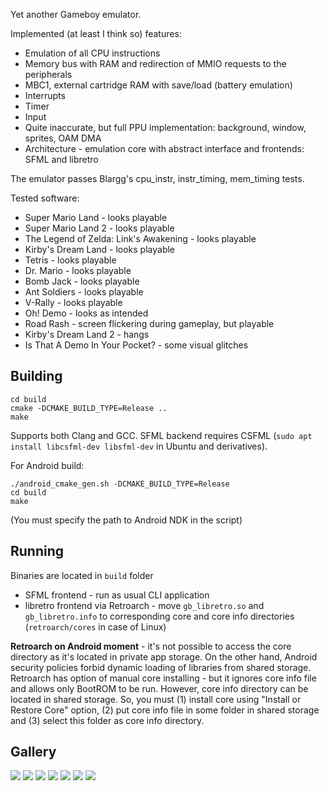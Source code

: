 Yet another Gameboy emulator.

Implemented (at least I think so) features:
* Emulation of all CPU instructions
* Memory bus with RAM and redirection of MMIO requests to the peripherals
* MBC1, external cartridge RAM with save/load (battery emulation)
* Interrupts
* Timer
* Input
* Quite inaccurate, but full PPU implementation: background, window, sprites, OAM DMA
* Architecture - emulation core with abstract interface and frontends: SFML and libretro

The emulator passes Blargg's cpu_instr, instr_timing, mem_timing tests.

Tested software:
* Super Mario Land - looks playable
* Super Mario Land 2 - looks playable
* The Legend of Zelda: Link's Awakening - looks playable
* Kirby's Dream Land - looks playable
* Tetris - looks playable
* Dr. Mario - looks playable
* Bomb Jack - looks playable
* Ant Soldiers - looks playable
* V-Rally - looks playable
* Oh! Demo - looks as intended
* Road Rash - screen flickering during gameplay, but playable
* Kirby's Dream Land 2 - hangs
* Is That A Demo In Your Pocket? - some visual glitches

## Building

```
cd build
cmake -DCMAKE_BUILD_TYPE=Release ..
make
```

Supports both Clang and GCC. SFML backend requires CSFML (`sudo apt install libcsfml-dev libsfml-dev` in Ubuntu and derivatives).

For Android build:
```
./android_cmake_gen.sh -DCMAKE_BUILD_TYPE=Release
cd build
make
```
(You must specify the path to Android NDK in the script)

## Running

Binaries are located in `build` folder

* SFML frontend - run as usual CLI application
* libretro frontend via Retroarch - move `gb_libretro.so` and `gb_libretro.info` to corresponding core and core info directories (`retroarch/cores` in case of Linux)

__Retroarch on Android moment__ - it's not possible to access the core directory as it's located in private app storage. On the other hand, Android security policies forbid dynamic loading of libraries from shared storage. Retroarch has option of manual core installing - but it ignores core info file and allows only BootROM to be run. However, core info directory can be located in shared storage. So, you must (1) install core using "Install or Restore Core" option, (2) put core info file in some folder in shared storage and (3) select this folder as core info directory.

##  Gallery

![](screenshots/super_mario_land.png) ![](screenshots/links_awakening.png) ![](screenshots/kirby.png) ![](screenshots/vrally.png) ![](screenshots/ant_soldiers.png) ![](screenshots/oh.png) ![](screenshots/libretro.png)
